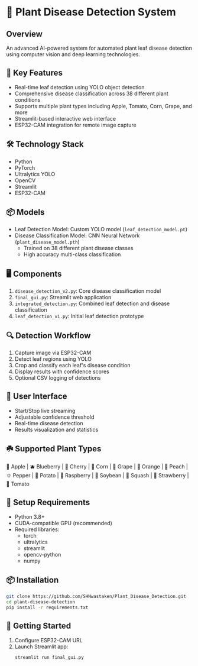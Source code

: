 # 🌿 Plant Disease Detection System

## Overview
An advanced AI-powered system for automated plant leaf disease detection using computer vision and deep learning technologies.

## 🚀 Key Features
- Real-time leaf detection using YOLO object detection
- Comprehensive disease classification across 38 different plant conditions
- Supports multiple plant types including Apple, Tomato, Corn, Grape, and more
- Streamlit-based interactive web interface
- ESP32-CAM integration for remote image capture

## 🛠 Technology Stack
- Python
- PyTorch
- Ultralytics YOLO
- OpenCV
- Streamlit
- ESP32-CAM

## 📦 Models
- Leaf Detection Model: Custom YOLO model (`leaf_detection_model.pt`)
- Disease Classification Model: CNN Neural Network (`plant_disease_model.pth`)
  - Trained on 38 different plant disease classes
  - High accuracy multi-class classification

## 🖥 Components
1. `disease_detection_v2.py`: Core disease classification model
2. `final_gui.py`: Streamlit web application
3. `integrated_detection.py`: Combined leaf detection and disease classification
4. `leaf_detection_v1.py`: Initial leaf detection prototype

## 🔍 Detection Workflow
1. Capture image via ESP32-CAM
2. Detect leaf regions using YOLO
3. Crop and classify each leaf's disease condition
4. Display results with confidence scores
5. Optional CSV logging of detections

## 🌈 User Interface
- Start/Stop live streaming
- Adjustable confidence threshold
- Real-time disease detection
- Results visualization and statistics

## ☘️ Supported Plant Types
🍎 Apple | 🫐 Blueberry | 🍒 Cherry | 🌽 Corn | 🍇 Grape | 🍊 Orange | 🍑 Peach | 🫑 Pepper | 🥔 Potato | 🍇 Raspberry | 🌱 Soybean | 🥒 Squash | 🍓 Strawberry | 🍅 Tomato

## 🔧 Setup Requirements
- Python 3.8+
- CUDA-compatible GPU (recommended)
- Required libraries:
  - torch
  - ultralytics
  - streamlit
  - opencv-python
  - numpy

## 📦 Installation
```bash
git clone https://github.com/SHNwastaken/Plant_Disease_Detection.git
cd plant-disease-detection
pip install -r requirements.txt
```

## 🚀 Getting Started
1. Configure ESP32-CAM URL
2. Launch Streamlit app:
   ```bash
   streamlit run final_gui.py
   ```
